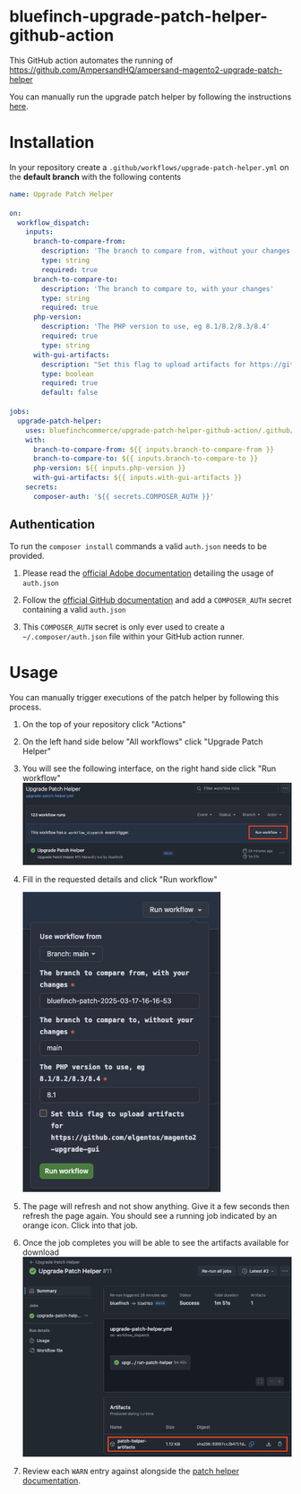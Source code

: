 # bluefinch-upgrade-patch-helper-github-action

This GitHub action automates the running of https://github.com/AmpersandHQ/ampersand-magento2-upgrade-patch-helper

You can manually run the upgrade patch helper by following the instructions [here](https://github.com/AmpersandHQ/ampersand-magento2-upgrade-patch-helper?tab=readme-ov-file#how-to-use).

# Installation

In your repository create a `.github/workflows/upgrade-patch-helper.yml` on the **default branch** with the following contents

```yml
name: Upgrade Patch Helper

on:
  workflow_dispatch:
    inputs:
      branch-to-compare-from:
        description: 'The branch to compare from, without your changes'
        type: string
        required: true
      branch-to-compare-to:
        description: 'The branch to compare to, with your changes'
        type: string
        required: true
      php-version:
        description: 'The PHP version to use, eg 8.1/8.2/8.3/8.4'
        required: true
        type: string
      with-gui-artifacts:
        description: "Set this flag to upload artifacts for https://github.com/elgentos/magento2-upgrade-gui"
        type: boolean
        required: true
        default: false

jobs:
  upgrade-patch-helper:
    uses: bluefinchcommerce/upgrade-patch-helper-github-action/.github/workflows/upgrade-patch-helper.yml@1.0.0
    with:
      branch-to-compare-from: ${{ inputs.branch-to-compare-from }}
      branch-to-compare-to: ${{ inputs.branch-to-compare-to }}
      php-version: ${{ inputs.php-version }}
      with-gui-artifacts: ${{ inputs.with-gui-artifacts }}
    secrets:
      composer-auth: '${{ secrets.COMPOSER_AUTH }}'
```

## Authentication

To run the `composer install` commands a valid `auth.json` needs to be provided. 

1. Please read the [official Adobe documentation](https://experienceleague.adobe.com/en/docs/commerce-on-cloud/user-guide/develop/authentication-keys) detailing the usage of `auth.json`
2. Follow the [official GitHub documentation](https://docs.github.com/en/actions/security-for-github-actions/security-guides/using-secrets-in-github-actions#creating-secrets-for-a-repository) and add a `COMPOSER_AUTH` secret containing a valid `auth.json`

3. This `COMPOSER_AUTH` secret is only ever used to create a `~/.composer/auth.json` file within your GitHub action runner.

# Usage

You can manually trigger executions of the patch helper by following this process.

1. On the top of your repository click "Actions"
2. On the left hand side below "All workflows" click "Upgrade Patch Helper"
3. You will see the following interface, on the right hand side click "Run workflow"
    ![screenshot](docs/run-workflow-1.png)

4. Fill in the requested details and click "Run workflow"

    ![screenshot](docs/run-workflow-2.png)

5. The page will refresh and not show anything. Give it a few seconds then refresh the page again. You should see a running job indicated by an orange icon. Click into that job.
6. Once the job completes you will be able to see the artifacts available for download
    ![screenshot](docs/artifacts.png)

7. Review each `WARN` entry against alongside the [patch helper documentation](https://github.com/AmpersandHQ/ampersand-magento2-upgrade-patch-helper/blob/master/docs/CHECKS_AVAILABLE.md).

